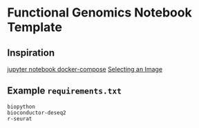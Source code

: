 # Functional Genomics Notebook Template

## Inspiration

[jupyter notebook docker-compose](https://github.com/stefanproell/jupyter-notebook-docker-compose)
[Selecting an Image](https://jupyter-docker-stacks.readthedocs.io/en/latest/using/selecting.html)


## Example `requirements.txt`

```
biopython
bioconductor-deseq2
r-seurat
```
